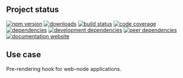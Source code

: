 <!-- #!/usr/bin/env markdown
-*- coding: utf-8 -*-
region header
Copyright Torben Sickert (info["~at~"]torben.website) 16.12.2012

License
   This library written by Torben Sickert stand under a creative commons
   naming 3.0 unported license.
   See https://creativecommons.org/licenses/by/3.0/deed.de
endregion -->

Project status
--------------

[![npm version](https://badge.fury.io/js/prerenderwebnodeplugin.svg)](https://www.npmjs.com/package/prerenderwebnodeplugin)
[![downloads](https://img.shields.io/npm/dy/prerenderwebnodeplugin.svg)](https://www.npmjs.com/package/prerenderwebnodeplugin)
[![build status](https://travis-ci.org/thaibault/pre-render-web-node-plugin.svg?branch=master)](https://travis-ci.org/thaibault/pre-render-web-node-plugin)
[![code coverage](https://coveralls.io/repos/github/thaibault/pre-render-web-node-plugin/badge.svg)](https://coveralls.io/github/thaibault/pre-render-web-node-plugin)
[![dependencies](https://img.shields.io/david/thaibault/prerenderwebnodeplugin.svg)](https://david-dm.org/thaibault/prerenderwebnodeplugin)
[![development dependencies](https://img.shields.io/david/dev/thaibault/prerenderwebnodeplugin.svg)](https://david-dm.org/thaibault/prerenderwebnodeplugin?type=dev)
[![peer dependencies](https://img.shields.io/david/peer/thaibault/prerenderwebnodeplugin.svg)](https://david-dm.org/thaibault/prerenderwebnodeplugin?type=peer)
[![documentation website](https://img.shields.io/website-up-down-green-red/https/torben.website/pre-render-web-node-plugin.svg?label=documentation-website)](https://torben.website/pre-render-web-node-plugin)

Use case
--------

Pre-rendering hook for web-node applications.

<!-- region vim modline
vim: set tabstop=4 shiftwidth=4 expandtab:
vim: foldmethod=marker foldmarker=region,endregion:
endregion -->
